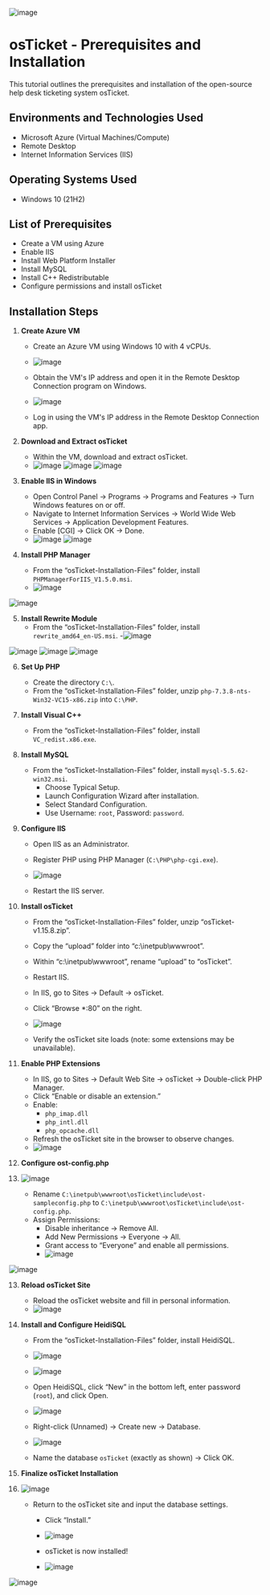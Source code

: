 ![image](https://github.com/user-attachments/assets/6d31c566-d3dd-4032-aa4a-995e7332f0ab)
# osTicket - Prerequisites and Installation

This tutorial outlines the prerequisites and installation of the open-source help desk ticketing system osTicket.

## Environments and Technologies Used
- Microsoft Azure (Virtual Machines/Compute)
- Remote Desktop
- Internet Information Services (IIS)

## Operating Systems Used
- Windows 10 (21H2)

## List of Prerequisites
- Create a VM using Azure
- Enable IIS
- Install Web Platform Installer
- Install MySQL
- Install C++ Redistributable
- Configure permissions and install osTicket

## Installation Steps

1. **Create Azure VM**
   - Create an Azure VM using Windows 10 with 4 vCPUs.
   - ![image](https://github.com/user-attachments/assets/e4a37cce-276e-4ac4-be16-0b50549d8942)

   - Obtain the VM's IP address and open it in the Remote Desktop Connection program on Windows.
   - ![image](https://github.com/user-attachments/assets/c6fe1f2e-cf2c-4389-9157-2e52cc129404)

   - Log in using the VM's IP address in the Remote Desktop Connection app.

2. **Download and Extract osTicket**
   - Within the VM, download and extract osTicket.
   - ![image](https://github.com/user-attachments/assets/048ab0cf-15d2-41a2-bf01-770de7ace8eb)
![image](https://github.com/user-attachments/assets/9feba663-243b-486f-8d40-e4653278bd9e)
![image](https://github.com/user-attachments/assets/2d88d866-3736-47aa-b6d4-4b2c50375ef2)


3. **Enable IIS in Windows**
   - Open Control Panel → Programs → Programs and Features → Turn Windows features on or off.
   - Navigate to Internet Information Services → World Wide Web Services → Application Development Features.
   - Enable [CGI] → Click OK → Done.
   - ![image](https://github.com/user-attachments/assets/23d756f6-faaf-4944-9f63-a55938ea93d6)
![image](https://github.com/user-attachments/assets/118dc855-255d-46ba-b9eb-f1e56ad31a85)


4. **Install PHP Manager**
   - From the “osTicket-Installation-Files” folder, install `PHPManagerForIIS_V1.5.0.msi`.
   - ![image](https://github.com/user-attachments/assets/4683bae1-9495-440f-b146-9ca1d5443a37)

 ![image](https://github.com/user-attachments/assets/870b79b7-a97c-45ed-ac88-c2e96c8e53c9)

5. **Install Rewrite Module**
   - From the “osTicket-Installation-Files” folder, install `rewrite_amd64_en-US.msi`.
   -![image](https://github.com/user-attachments/assets/0b318810-f3d6-46c3-98db-f2e29b99791f)

![image](https://github.com/user-attachments/assets/8f8f3818-464b-42da-969b-c8a9db1d01e5)
![image](https://github.com/user-attachments/assets/4f755a04-911e-47fa-9492-d6f790f038c4)
![image](https://github.com/user-attachments/assets/f20c5614-5936-4a4b-b55d-45a19130f17b)


6. **Set Up PHP**
   - Create the directory `C:\`.
   - From the “osTicket-Installation-Files” folder, unzip `php-7.3.8-nts-Win32-VC15-x86.zip` into `C:\PHP`.

7. **Install Visual C++**
   - From the “osTicket-Installation-Files” folder, install `VC_redist.x86.exe`.

8. **Install MySQL**
   - From the “osTicket-Installation-Files” folder, install `mysql-5.5.62-win32.msi`.
     - Choose Typical Setup.
     - Launch Configuration Wizard after installation.
     - Select Standard Configuration.
     - Use Username: `root`, Password: `password`.

9. **Configure IIS**
   - Open IIS as an Administrator.
   - Register PHP using PHP Manager (`C:\PHP\php-cgi.exe`).
   - ![image](https://github.com/user-attachments/assets/5e595795-56d1-4912-9bae-e45c1ed62114)

   - Restart the IIS server.

10. **Install osTicket**
    - From the “osTicket-Installation-Files” folder, unzip “osTicket-v1.15.8.zip”.
    - Copy the “upload” folder into “c:\inetpub\wwwroot”.
    - Within “c:\inetpub\wwwroot”, rename “upload” to “osTicket”.
    - Restart IIS.
    - In IIS, go to Sites → Default → osTicket.
    - Click “Browse *:80” on the right.
    - ![image](https://github.com/user-attachments/assets/3a8e5a4d-7352-4561-b674-1db9e12b5f66)

    - Verify the osTicket site loads (note: some extensions may be unavailable).

11. **Enable PHP Extensions**
    - In IIS, go to Sites → Default Web Site → osTicket → Double-click PHP Manager.
    - Click “Enable or disable an extension.”
    - Enable:
      - `php_imap.dll`
      - `php_intl.dll`
      - `php_opcache.dll`
    - Refresh the osTicket site in the browser to observe changes.
    - ![image](https://github.com/user-attachments/assets/5610b069-6106-40d5-807b-484196525161)


12. **Configure ost-config.php**
13. ![image](https://github.com/user-attachments/assets/c3490c09-887b-4fe4-89ec-f63a69881480)

    - Rename `C:\inetpub\wwwroot\osTicket\include\ost-sampleconfig.php` to `C:\inetpub\wwwroot\osTicket\include\ost-config.php`.
    - Assign Permissions:
      - Disable inheritance → Remove All.
      - Add New Permissions → Everyone → All.
      - Grant access to “Everyone” and enable all permissions.
      - ![image](https://github.com/user-attachments/assets/6544cc84-f941-4b0b-aebd-3d85c87a5bef)

![image](https://github.com/user-attachments/assets/e0a7430b-6f26-45a2-98c9-58d402e890c4)

13. **Reload osTicket Site**
    - Reload the osTicket website and fill in personal information.
    - ![image](https://github.com/user-attachments/assets/8fbc0aa9-6829-4aab-835e-e2824785d342)


14. **Install and Configure HeidiSQL**
    - From the “osTicket-Installation-Files” folder, install HeidiSQL.
    - ![image](https://github.com/user-attachments/assets/d0699110-aef6-494c-bd4d-56b9ee225bde)

    - ![image](https://github.com/user-attachments/assets/452ae220-8d1c-41a0-bab2-df4d5c27ed40)

    - Open HeidiSQL, click “New” in the bottom left, enter password (`root`), and click Open.
    - ![image](https://github.com/user-attachments/assets/d20385cd-b603-4e7c-a1ed-c8873896b5a1)

    - Right-click (Unnamed) → Create new → Database.
    - ![image](https://github.com/user-attachments/assets/7e98b3c5-1d6a-4975-97e0-30c244ddc40d)

    - Name the database `osTicket` (exactly as shown) → Click OK.

15. **Finalize osTicket Installation**
16. ![image](https://github.com/user-attachments/assets/ba520f80-2b24-4bc3-80e4-b5f5ff1abf7d)

    - Return to the osTicket site and input the database settings.
      - Click “Install.”
      - ![image](https://github.com/user-attachments/assets/14d1c227-ed27-4a25-a92a-f92095c03937)

      - osTicket is now installed!
      - ![image](https://github.com/user-attachments/assets/630a3ad9-874d-4d2e-b9a8-2d2062989d7f)

![image](https://github.com/user-attachments/assets/b2f6e86d-b544-4893-9dd5-905a0b498f6a)
